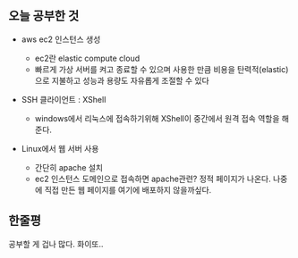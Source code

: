 오늘 공부한 것
--- 
- aws ec2 인스턴스 생성
    - ec2란 elastic compute cloud
    - 빠르게 가상 서버를 켜고 종료할 수 있으며 
  사용한 만큼 비용을 탄력적(elastic)으로 지불하고 성능과 용량도 자유롭게 조절할 수 있다

- SSH 클라이언트 : XShell
  - windows에서 리눅스에 접속하기위해 XShell이 중간에서 원격 접속 역할을 해준다.

- Linux에서 웹 서버 사용
  - 간단히 apache 설치
  - ec2 인스턴스 도메인으로 접속하면 apache관련? 정적 페이지가 나온다. 나중에 직접 만든 웹 페이지를 여기에 배포하지 않을까싶다.


한줄평
-- 
공부할 게 겁나 많다. 화이또..